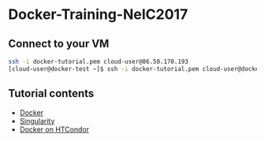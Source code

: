 # Docker-Training-NeIC2017

Connect to your VM
--------------------
```bash
ssh -i docker-tutorial.pem cloud-user@86.50.170.193
[cloud-user@docker-test ~]$ ssh -i docker-tutorial.pem cloud-user@docker-tutorial-[1-17]
```
Tutorial contents
------------------
* [Docker](https://github.com/abdulrahmanazab/Docker-Training-NeIC2017/blob/master/docker.md)
* [Singularity](https://github.com/abdulrahmanazab/Docker-Training-NeIC2017/blob/master/singularity.md)
* [Docker on HTCondor](https://github.com/abdulrahmanazab/Docker-Training-NeIC2017/blob/master/docker-htcondor.md)


